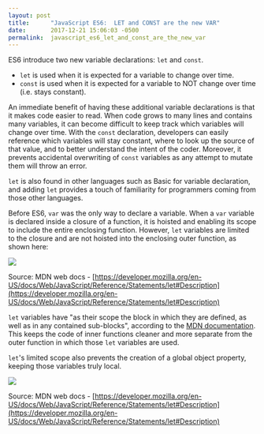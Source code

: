 ```yaml
---
layout: post
title:      "JavaScript ES6:  LET and CONST are the new VAR"
date:       2017-12-21 15:06:03 -0500
permalink:  javascript_es6_let_and_const_are_the_new_var
---
```


ES6 introduce two new variable declarations: ```let``` and ```const```.

*  ```let``` is used when it is expected for a variable to change over time.
*  ```const``` is used when it is expected for a variable to NOT change over time (i.e. stays constant).

An immediate benefit of having these additional variable declarations is that it makes code easier to read.  When code grows to many lines and contains many variables, it can become difficult to keep track which variables will change over time.  With the ```const``` declaration, developers can easily reference which variables will stay constant, where to look up the source of that value, and to better understand the intent of the coder.  Moreover, it prevents accidental overwriting of ```const``` variables as any attempt to mutate them will throw an error.

```let```  is also found in other languages such as Basic for variable declaration, and adding ```let``` provides a touch of familiarity for programmers coming from those other languages.

Before ES6, ```var``` was the only way to declare a variable.  When a ```var``` variable is declared inside a closure of a function, it is hoisted and enabling its scope to include the entire enclosing function.   However, ```let``` variables are limited to the closure and are not hoisted into the enclosing outer function, as shown here:

![](https://i.imgur.com/BfbgtbZ.png)

Source: MDN web docs - [https://developer.mozilla.org/en-US/docs/Web/JavaScript/Reference/Statements/let#Description](https://developer.mozilla.org/en-US/docs/Web/JavaScript/Reference/Statements/let#Description)

```let``` variables have "as their scope the block in which they are defined, as well as in any contained sub-blocks", according to the [MDN documentation](https://developer.mozilla.org/en-US/docs/Web/JavaScript/Reference/Statements/let#Description ).  This keeps the code of inner functions cleaner and more separate from the outer function in which those ```let``` variables are used.

 ```let```'s limited scope also prevents the creation of a global object property, keeping those variables truly local.
 
 ![](https://i.imgur.com/y2j8gVn.png)
 
 Source: MDN web docs - [https://developer.mozilla.org/en-US/docs/Web/JavaScript/Reference/Statements/let#Description](https://developer.mozilla.org/en-US/docs/Web/JavaScript/Reference/Statements/let#Description)

